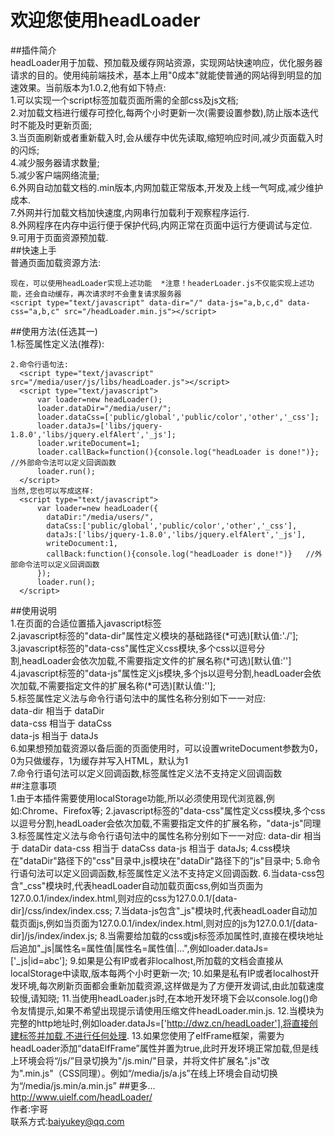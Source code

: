 欢迎您使用headLoader
===
##插件简介<br>
    headLoader用于加载、预加载及缓存网站资源，实现网站快速响应，优化服务器请求的目的。使用纯前端技术，基本上用"0成本"就能使普通的网站得到明显的加速效果。当前版本为1.0.2,他有如下特点:<br>
    1.可以实现一个script标签加载页面所需的全部css及js文档;<br>
    2.对加载文档进行缓存可控化,每两个小时更新一次(需要设置参数),防止版本迭代时不能及时更新页面;<br>
    3.当页面刷新或者重新载入时,会从缓存中优先读取,缩短响应时间,减少页面载入时的闪烁;<br>
    4.减少服务器请求数量;<br>
    5.减少客户端网络流量;<br>
    6.外网自动加载文档的.min版本,内网加载正常版本,开发及上线一气呵成,减少维护成本.<br>
    7.外网并行加载文档加快速度,内网串行加载利于观察程序运行.<br>
    8.外网程序在内存中运行便于保护代码,内网正常在页面中运行方便调试与定位.<br>
    9.可用于页面资源预加载.<br>
##快速上手<br>
    普通页面加载资源方法:<br>
    <script type="text/javascript" src="/a.js"></script>
    <script type="text/javascript" src="/b.js"></script>
    <script type="text/javascript" src="/c.js"></script>
    <script type="text/javascript" src="/d.js"></script>
    <link rel="stylesheet" href="/a.css" type="text/css">
    <link rel="stylesheet" href="/b.css" type="text/css">
    <link rel="stylesheet" href="/c.css" type="text/css">
    
    现在，可以使用headLoader实现上述功能  *注意！headerLoader.js不仅能实现上述功能，还会自动缓存，再次请求时不会重复请求服务器
    <script type="text/javascript" data-dir="/" data-js="a,b,c,d" data-css="a,b,c" src="/headLoader.min.js"></script>
##使用方法(任选其一)<br>
    1.标签属性定义法(推荐):<br>
      <script type="text/javascript" data-dir="/media/user/" data-css="public/global,public/color,other,_css" data-js="libs/jquery-3.1.0,libs/jquery.elfAlert,_js" src="/media/user/js.min/libs/headLoader.min.js"></script>
        
    2.命令行语句法:
      <script type="text/javascript" src="/media/user/js/libs/headLoader.js"></script>
      <script type="text/javascript">
          var loader=new headLoader();
          loader.dataDir="/media/user/";
          loader.dataCss=['public/global','public/color','other','_css'];
          loader.dataJs=['libs/jquery-1.8.0','libs/jquery.elfAlert','_js'];
          loader.writeDocument=1;
          loader.callBack=function(){console.log("headLoader is done!")};   //外部命令法可以定义回调函数
          loader.run();
      </script>
    当然,您也可以写成这样:
      <script type="text/javascript">
          var loader=new headLoader({
            dataDir:"/media/users/",
            dataCss:['public/global','public/color','other','_css'],
            dataJs:['libs/jquery-1.8.0','libs/jquery.elfAlert','_js'],
            writeDocument:1,
            callBack:function(){console.log("headLoader is done!")}   //外部命令法可以定义回调函数
          });
          loader.run();
      </script>
##使用说明<br>
    1.在页面的合适位置插入javascript标签<br>
    2.javascript标签的"data-dir"属性定义模块的基础路径(*可选)[默认值:'./'];<br>
    3.javascript标签的"data-css"属性定义css模块,多个css以逗号分割,headLoader会依次加载,不需要指定文件的扩展名称(*可选)[默认值:'']<br>
    4.javascript标签的"data-js"属性定义js模块,多个js以逗号分割,headLoader会依次加载,不需要指定文件的扩展名称(*可选)[默认值:''];<br>
    5.标签属性定义法与命令行语句法中的属性名称分别如下一一对应:<br>
        data-dir  相当于 dataDir<br>
        data-css 相当于 dataCss<br>
        data-js    相当于 dataJs<br>
    6.如果想预加载资源以备后面的页面使用时，可以设置writeDocument参数为0，0为只做缓存，1为缓存并写入HTML，默认为1<br>
    7.命令行语句法可以定义回调函数,标签属性定义法不支持定义回调函数<br>
##注意事项<br>
    1.由于本插件需要使用localStorage功能,所以必须使用现代浏览器,例如:Chrome、Firefox等;
    2.javascript标签的"data-css"属性定义css模块,多个css以逗号分割,headLoader会依次加载,不需要指定文件的扩展名称，"data-js"同理
    3.标签属性定义法与命令行语句法中的属性名称分别如下一一对应: data-dir 相当于 dataDir data-css 相当于 dataCss data-js 相当于 dataJs;
    4.css模块在"dataDir"路径下的"css"目录中,js模块在"dataDir"路径下的"js"目录中;
    5.命令行语句法可以定义回调函数,标签属性定义法不支持定义回调函数.
    6.当data-css包含"_css"模块时,代表headLoader自动加载页面css,例如当页面为127.0.0.1/index/index.html,则对应的css为127.0.0.1/[data-dir]/css/index/index.css;
    7.当data-js包含"_js"模块时,代表headLoader自动加载页面js,例如当页面为127.0.0.1/index/index.html,则对应的js为127.0.0.1/[data-dir]/js/index/index.js;
    8.当需要给加载的css或js标签添加属性时,直接在模块地址后追加"_js|属性名=属性值|属性名=属性值|...",例如loader.dataJs=['_js|id=abc'];
    9.如果是公有IP或者非localhost,所加载的文档会直接从localStorage中读取,版本每两个小时更新一次;
    10.如果是私有IP或者localhost开发环境,每次刷新页面都会重新加载资源,这样做是为了方便开发调试,由此加载速度较慢,请知晓;
    11.当使用headLoader.js时,在本地开发环境下会以console.log()命令友情提示,如果不希望出现提示请使用压缩文件headLoader.min.js.
    12.当模块为完整的http地址时,例如loader.dataJs=['http://dwz.cn/headLoader'],将直接创建标签并加载,不进行任何处理.
    13.如果您使用了elfFrame框架，需要为headLoader添加“dataElfFrame”属性并置为true,此时开发环境正常加载,但是线上环境会将“/js/”目录切换为"/js.min/"目录，并将文件扩展名".js"改为".min.js"（CSS同理）。例如“/media/js/a.js”在线上环境会自动切换为“/media/js.min/a.min.js”
##更多...<br>
      http://www.uielf.com/headLoader/<br>
      作者:宇哥<br>
      联系方式:baiyukey@qq.com<br>
